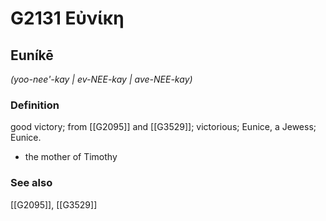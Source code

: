 # G2131 Εὐνίκη

## Euníkē

_(yoo-nee'-kay | ev-NEE-kay | ave-NEE-kay)_

### Definition

good victory; from [[G2095]] and [[G3529]]; victorious; Eunice, a Jewess; Eunice.

- the mother of Timothy

### See also

[[G2095]], [[G3529]]

